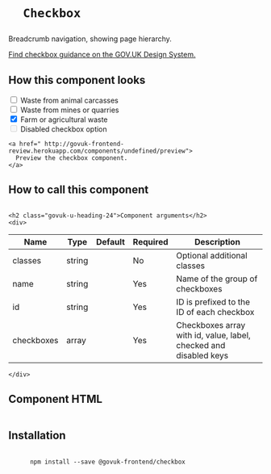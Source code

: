 
  

  

  <h1 class="govuk-u-heading-36">
    
      Checkbox
    
  </h1>

  <p class="govuk-u-core-24">
    
  Breadcrumb navigation, showing page hierarchy.

  </p>

  <p class="govuk-u-copy-19">
    <a href="
  http://www.linktodesignsystem.com
">
      Find checkbox guidance on the GOV.UK Design System.
    </a>
  </p>

  <h2 class="govuk-u-heading-24">How this component looks</h2>
  <div>
    
      


  
  <div class="govuk-c-checkbox ">
    <input class="govuk-c-checkbox__input" id="waste-type-1" name="waste-types" type="checkbox" value="waste-animal"   >
    <label class="govuk-c-checkbox__label" for="waste-type-1">Waste from animal carcasses</label>
  </div>

  <div class="govuk-c-checkbox ">
    <input class="govuk-c-checkbox__input" id="waste-type-2" name="waste-types" type="checkbox" value="waste-mines"   >
    <label class="govuk-c-checkbox__label" for="waste-type-2">Waste from mines or quarries</label>
  </div>

  <div class="govuk-c-checkbox ">
    <input class="govuk-c-checkbox__input" id="waste-type-3" name="waste-types" type="checkbox" value="waste-farm"  checked >
    <label class="govuk-c-checkbox__label" for="waste-type-3">Farm or agricultural waste</label>
  </div>

  <div class="govuk-c-checkbox ">
    <input class="govuk-c-checkbox__input" id="waste-type-4" name="waste-types" type="checkbox" value="waste-disabled"   disabled>
    <label class="govuk-c-checkbox__label" for="waste-type-4">Disabled checkbox option</label>
  </div>




    
  </div>

  <p class="govuk-u-copy-19">
    
    <a href=" http://govuk-frontend-review.herokuapp.com/components/undefined/preview">
      Preview the checkbox component.
    </a>
  </p>

  <h2 class="govuk-u-heading-24">How to call this component</h2>
  <pre><code></code></pre>

  
    <h2 class="govuk-u-heading-24">Component arguments</h2>
    <div>
      

<!-- TODO: Use the table macro here and pass it component argument data -->

| Name        | Type    | Default | Required | Description
|---          |---      |---      |---       |---
| classes     | string  |         | No       | Optional additional classes
| name        | string  |         | Yes      | Name of the group of checkboxes
| id          | string  |         | Yes      | ID is prefixed to the ID of each checkbox
| checkboxes  | array   |         | Yes      | Checkboxes array with id, value, label, checked and disabled keys


    </div>
  

  <h2 class="govuk-u-heading-24">Component HTML</h2>
  <pre><code></code></pre>

  
  <h2 class="govuk-u-heading-24">Installation</h2>
  <pre>
    <code>
      npm install --save @govuk-frontend/checkbox
    </code>
  </pre>
  



